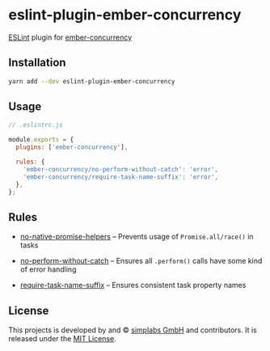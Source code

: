 eslint-plugin-ember-concurrency
==============================================================================

[ESLint] plugin for [ember-concurrency]

[ESLint]: https://eslint.org/
[ember-concurrency]: http://ember-concurrency.com


Installation
------------------------------------------------------------------------------

```bash
yarn add --dev eslint-plugin-ember-concurrency
```


Usage
------------------------------------------------------------------------------

```js
// .eslintrc.js

module.exports = {
  plugins: ['ember-concurrency'],

  rules: {
    'ember-concurrency/no-perform-without-catch': 'error',
    'ember-concurrency/require-task-name-suffix': 'error',
  },
};
```


Rules
------------------------------------------------------------------------------

- [no-native-promise-helpers](./rules/no-native-promise-helpers.md) – Prevents
  usage of `Promise.all/race()` in tasks

- [no-perform-without-catch](./rules/no-perform-without-catch.md) – Ensures
  all `.perform()` calls have some kind of error handling

- [require-task-name-suffix](./rules/require-task-name-suffix.md) – Ensures
  consistent task property names


License
------------------------------------------------------------------------------

This projects is developed by and &copy; [simplabs GmbH](http://simplabs.com)
and contributors. It is released under the [MIT License](LICENSE.md).

